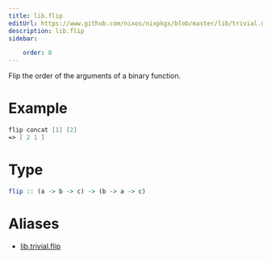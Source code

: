 ```yaml
---
title: lib.flip
editUrl: https://www.github.com/nixos/nixpkgs/blob/master/lib/trivial.nix#L198C10
description: lib.flip
sidebar:

    order: 8
---
```


Flip the order of the arguments of a binary function.

# Example

```nix
flip concat [1] [2]
=> [ 2 1 ]
```

# Type

```haskell
flip :: (a -> b -> c) -> (b -> a -> c)
```


# Aliases

- [lib.trivial.flip](reference/lib/trivial/lib-trivial-flip)


